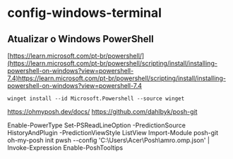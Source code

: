 # config-windows-terminal

## Atualizar o Windows PowerShell

[https://learn.microsoft.com/pt-br/powershell/](https://learn.microsoft.com/pt-br/powershell/scripting/install/installing-powershell-on-windows?view=powershell-7.4)https://learn.microsoft.com/pt-br/powershell/scripting/install/installing-powershell-on-windows?view=powershell-7.4

``winget install --id Microsoft.Powershell --source winget``

https://ohmyposh.dev/docs/
https://github.com/dahlbyk/posh-git

Enable-PowerType
Set-PSReadLineOption -PredictionSource HistoryAndPlugin -PredictionViewStyle ListView
Import-Module posh-git
oh-my-posh init pwsh --config 'C:\Users\Acer\Posh\amro.omp.json' | Invoke-Expression
Enable-PoshTooltips
